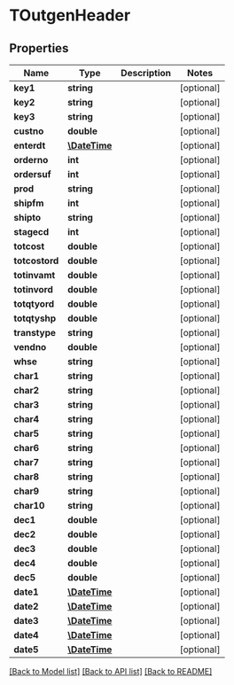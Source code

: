 # TOutgenHeader

## Properties
Name | Type | Description | Notes
------------ | ------------- | ------------- | -------------
**key1** | **string** |  | [optional] 
**key2** | **string** |  | [optional] 
**key3** | **string** |  | [optional] 
**custno** | **double** |  | [optional] 
**enterdt** | [**\DateTime**](\DateTime.md) |  | [optional] 
**orderno** | **int** |  | [optional] 
**ordersuf** | **int** |  | [optional] 
**prod** | **string** |  | [optional] 
**shipfm** | **int** |  | [optional] 
**shipto** | **string** |  | [optional] 
**stagecd** | **int** |  | [optional] 
**totcost** | **double** |  | [optional] 
**totcostord** | **double** |  | [optional] 
**totinvamt** | **double** |  | [optional] 
**totinvord** | **double** |  | [optional] 
**totqtyord** | **double** |  | [optional] 
**totqtyshp** | **double** |  | [optional] 
**transtype** | **string** |  | [optional] 
**vendno** | **double** |  | [optional] 
**whse** | **string** |  | [optional] 
**char1** | **string** |  | [optional] 
**char2** | **string** |  | [optional] 
**char3** | **string** |  | [optional] 
**char4** | **string** |  | [optional] 
**char5** | **string** |  | [optional] 
**char6** | **string** |  | [optional] 
**char7** | **string** |  | [optional] 
**char8** | **string** |  | [optional] 
**char9** | **string** |  | [optional] 
**char10** | **string** |  | [optional] 
**dec1** | **double** |  | [optional] 
**dec2** | **double** |  | [optional] 
**dec3** | **double** |  | [optional] 
**dec4** | **double** |  | [optional] 
**dec5** | **double** |  | [optional] 
**date1** | [**\DateTime**](\DateTime.md) |  | [optional] 
**date2** | [**\DateTime**](\DateTime.md) |  | [optional] 
**date3** | [**\DateTime**](\DateTime.md) |  | [optional] 
**date4** | [**\DateTime**](\DateTime.md) |  | [optional] 
**date5** | [**\DateTime**](\DateTime.md) |  | [optional] 

[[Back to Model list]](../README.md#documentation-for-models) [[Back to API list]](../README.md#documentation-for-api-endpoints) [[Back to README]](../README.md)


